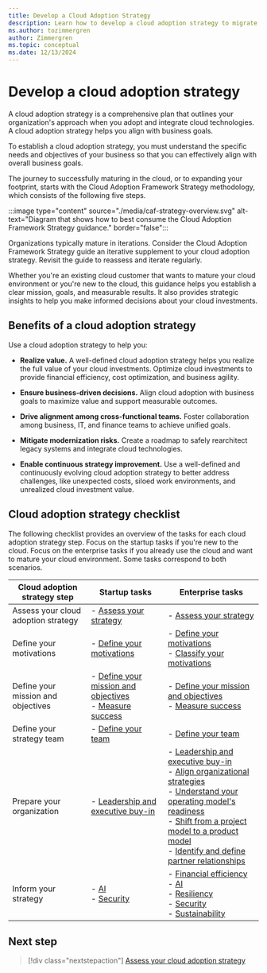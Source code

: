 ```yaml
---
title: Develop a Cloud Adoption Strategy
description: Learn how to develop a cloud adoption strategy to migrate or innovate in the cloud, in alignment with your business goals.
ms.author: tozimmergren
author: Zimmergren
ms.topic: conceptual
ms.date: 12/13/2024
---
```


# Develop a cloud adoption strategy

A cloud adoption strategy is a comprehensive plan that outlines your organization's approach when you adopt and integrate cloud technologies. A cloud adoption strategy helps you align with business goals.

To establish a cloud adoption strategy, you must understand the specific needs and objectives of your business so that you can effectively align with overall business goals.

The journey to successfully maturing in the cloud, or to expanding your footprint, starts with the Cloud Adoption Framework Strategy methodology, which consists of the following five steps.

:::image type="content" source="./media/caf-strategy-overview.svg" alt-text="Diagram that shows how to best consume the Cloud Adoption Framework Strategy guidance." border="false":::

Organizations typically mature in iterations. Consider the Cloud Adoption Framework Strategy guide an iterative supplement to your cloud adoption strategy. Revisit the guide to reassess and iterate regularly.

Whether you're an existing cloud customer that wants to mature your cloud environment or you're new to the cloud, this guidance helps you establish a clear mission, goals, and measurable results. It also provides strategic insights to help you make informed decisions about your cloud investments.

## Benefits of a cloud adoption strategy

Use a cloud adoption strategy to help you:

- **Realize value.** A well-defined cloud adoption strategy helps you realize the full value of your cloud investments. Optimize cloud investments to provide financial efficiency, cost optimization, and business agility.

- **Ensure business-driven decisions.** Align cloud adoption with business goals to maximize value and support measurable outcomes.
- **Drive alignment among cross-functional teams.** Foster collaboration among business, IT, and finance teams to achieve unified goals.
- **Mitigate modernization risks.** Create a roadmap to safely rearchitect legacy systems and integrate cloud technologies.
- **Enable continuous strategy improvement.** Use a well-defined and continuously evolving cloud adoption strategy to better address challenges, like unexpected costs, siloed work environments, and unrealized cloud investment value.

## Cloud adoption strategy checklist

The following checklist provides an overview of the tasks for each cloud adoption strategy step. Focus on the startup tasks if you're new to the cloud. Focus on the enterprise tasks if you already use the cloud and want to mature your cloud environment. Some tasks correspond to both scenarios.

| Cloud adoption strategy step | Startup tasks | Enterprise tasks |
|---------------------|-------------------|----------------------|
| Assess your cloud adoption strategy | - [Assess your strategy](./assessment.md) |  - [Assess your strategy](./assessment.md) |
| Define your motivations | - [Define your motivations](./motivations.md#define-your-motivations) | - [Define your motivations](./motivations.md#define-your-motivations) <br>- [Classify your motivations](./motivations.md#classify-motivations) |
| Define your mission and objectives | - [Define your mission and objectives](./mission-objectives.md#define-your-mission-and-objectives) <br>- [Measure success](./mission-objectives.md#measuring-success) | - [Define your mission and objectives](./mission-objectives.md#define-your-mission-and-objectives) <br>- [Measure success](./mission-objectives.md#measuring-success) |
| Define your strategy team | - [Define your team](./define-your-team.md) | - [Define your team](./define-your-team.md) |
| Prepare your organization | - [Leadership and executive buy-in](./prepare.md#leadership-and-executive-buy-in)  | - [Leadership and executive buy-in](./prepare.md#leadership-and-executive-buy-in) <br>- [Align organizational strategies](./prepare.md#align-organizational-strategies) <br>- [Understand your operating model's readiness](./prepare.md#understand-your-operating-models-readiness-for-cloud) <br>- [Shift from a project model to a product model](./prepare.md#shift-from-a-project-model-to-product-model) <br>- [Identify and define partner relationships](./prepare.md#identify-and-define-partner-relationships) |
| Inform your strategy | - [AI](./inform/ai.md) <br>- [Security](./inform/security.md) | - [Financial efficiency](./inform/financial-efficiency.md) <br>- [AI](./inform/ai.md) <br>- [Resiliency](./inform/resiliency.md) <br>- [Security](./inform/security.md) <br>- [Sustainability](./inform/sustainability.md) |

## Next step

> [!div class="nextstepaction"]
> [Assess your cloud adoption strategy](assessment.md)

